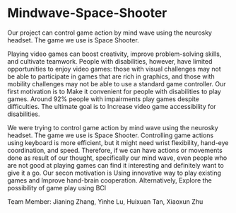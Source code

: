 # Mindwave-Space-Shooter
Our project can control game action by mind wave using the neurosky headset. The game we use is Space Shooter. 

Playing video games can boost creativity, improve problem-solving skills, and cultivate teamwork. People with disabilities, however, have limited opportunities to enjoy video games: those with visual challenges may not be able to participate in games that are rich in graphics, and those with mobility challenges may not be able to use a standard game controller. Our first motivation is to Make it convenient for people with disabilities to play games. Around 92% people with impairments play games despite difficulties. The ultimate goal is to Increase video game accessibility for disabilities.

We were trying to control game action by mind wave using the neurosky headset. The game we use is Space Shooter. Controlling game actions using keyboard is more efficient, but it might need wrist flexibility, hand-eye coordination, and speed. Therefore, if we can have actions or movements done as result of our thought, specifically our mind wave, even people who are not good at playing games can find it interesting and definitely want to give it a go. Our secon motivation is Using innovative way to play existing games and Improve hand-brain cooperation. Alternatively, Explore the possibility of game play using BCI


Team Member:
Jianing Zhang,
Yinhe Lu,
Huixuan Tan,
Xiaoxun Zhu




